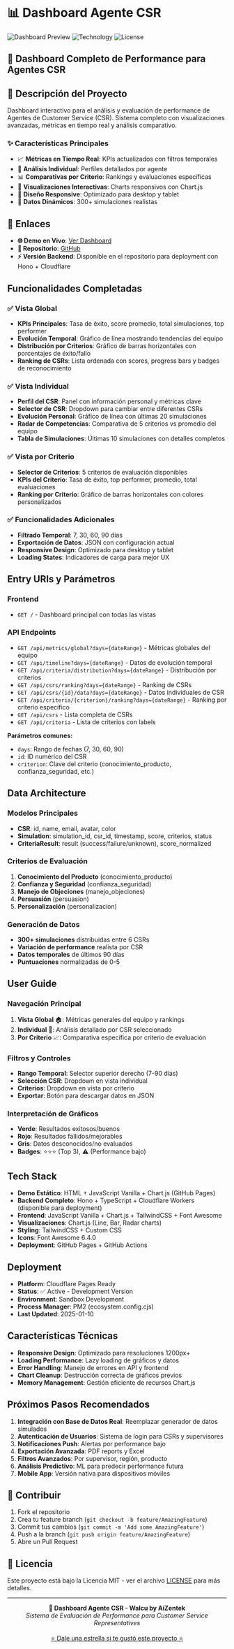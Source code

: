# 📊 Dashboard Agente CSR

![Dashboard Preview](https://img.shields.io/badge/Status-Active-brightgreen)
![Technology](https://img.shields.io/badge/Tech-Hono%20%2B%20Chart.js-blue)
![License](https://img.shields.io/badge/License-MIT-yellow)

## 🎯 Dashboard Completo de Performance para Agentes CSR

## 🚀 Descripción del Proyecto

Dashboard interactivo para el análisis y evaluación de performance de Agentes de Customer Service (CSR). Sistema completo con visualizaciones avanzadas, métricas en tiempo real y análisis comparativo.

### ✨ Características Principales
- 📈 **Métricas en Tiempo Real**: KPIs actualizados con filtros temporales
- 👤 **Análisis Individual**: Perfiles detallados por agente
- 📊 **Comparativas por Criterio**: Rankings y evaluaciones específicas
- 🎨 **Visualizaciones Interactivas**: Charts responsivos con Chart.js
- 📱 **Diseño Responsive**: Optimizado para desktop y tablet
- 🔄 **Datos Dinámicos**: 300+ simulaciones realistas

## 🔗 Enlaces

- **🌐 Demo en Vivo**: [Ver Dashboard](https://aizentek.github.io/Walcu-Agente-CSR/)
- **📁 Repositorio**: [GitHub](https://github.com/AIzentek/Walcu-Agente-CSR)
- **⚡ Versión Backend**: Disponible en el repositorio para deployment con Hono + Cloudflare

## Funcionalidades Completadas

### ✅ Vista Global
- **KPIs Principales**: Tasa de éxito, score promedio, total simulaciones, top performer
- **Evolución Temporal**: Gráfico de línea mostrando tendencias del equipo
- **Distribución por Criterios**: Gráfico de barras horizontales con porcentajes de éxito/fallo
- **Ranking de CSRs**: Lista ordenada con scores, progress bars y badges de reconocimiento

### ✅ Vista Individual
- **Perfil del CSR**: Panel con información personal y métricas clave
- **Selector de CSR**: Dropdown para cambiar entre diferentes CSRs
- **Evolución Personal**: Gráfico de línea con últimas 20 simulaciones
- **Radar de Competencias**: Comparativa de 5 criterios vs promedio del equipo
- **Tabla de Simulaciones**: Últimas 10 simulaciones con detalles completos

### ✅ Vista por Criterio  
- **Selector de Criterios**: 5 criterios de evaluación disponibles
- **KPIs del Criterio**: Tasa de éxito, top performer, promedio, total evaluaciones
- **Ranking por Criterio**: Gráfico de barras horizontales con colores personalizados

### ✅ Funcionalidades Adicionales
- **Filtrado Temporal**: 7, 30, 60, 90 días
- **Exportación de Datos**: JSON con configuración actual
- **Responsive Design**: Optimizado para desktop y tablet
- **Loading States**: Indicadores de carga para mejor UX

## Entry URIs y Parámetros

### Frontend
- `GET /` - Dashboard principal con todas las vistas

### API Endpoints
- `GET /api/metrics/global?days={dateRange}` - Métricas globales del equipo
- `GET /api/timeline?days={dateRange}` - Datos de evolución temporal
- `GET /api/criteria/distribution?days={dateRange}` - Distribución por criterios
- `GET /api/csrs/ranking?days={dateRange}` - Ranking de CSRs
- `GET /api/csrs/{id}/data?days={dateRange}` - Datos individuales de CSR
- `GET /api/criteria/{criterion}/ranking?days={dateRange}` - Ranking por criterio específico
- `GET /api/csrs` - Lista completa de CSRs
- `GET /api/criteria` - Lista de criterios con labels

**Parámetros comunes:**
- `days`: Rango de fechas (7, 30, 60, 90)
- `id`: ID numérico del CSR
- `criterion`: Clave del criterio (conocimiento_producto, confianza_seguridad, etc.)

## Data Architecture

### Modelos Principales
- **CSR**: id, name, email, avatar, color
- **Simulation**: simulation_id, csr_id, timestamp, score, criterios, status
- **CriteriaResult**: result (success/failure/unknown), score_normalized

### Criterios de Evaluación
1. **Conocimiento del Producto** (conocimiento_producto)
2. **Confianza y Seguridad** (confianza_seguridad)  
3. **Manejo de Objeciones** (manejo_objeciones)
4. **Persuasión** (persuasion)
5. **Personalización** (personalizacion)

### Generación de Datos
- **300+ simulaciones** distribuidas entre 6 CSRs
- **Variación de performance** realista por CSR
- **Datos temporales** de últimos 90 días
- **Puntuaciones** normalizadas de 0-5

## User Guide

### Navegación Principal
1. **Vista Global** 🏠: Métricas generales del equipo y rankings
2. **Individual** 👤: Análisis detallado por CSR seleccionado  
3. **Por Criterio** 📈: Comparativa específica por criterio de evaluación

### Filtros y Controles
- **Rango Temporal**: Selector superior derecho (7-90 días)
- **Selección CSR**: Dropdown en vista individual
- **Criterios**: Dropdown en vista por criterio
- **Exportar**: Botón para descargar datos en JSON

### Interpretación de Gráficos
- **Verde**: Resultados exitosos/buenos
- **Rojo**: Resultados fallidos/mejorables
- **Gris**: Datos desconocidos/no evaluados
- **Badges**: ⭐⭐⭐ (Top 3), ⚠️ (Performance bajo)

## Tech Stack
- **Demo Estático**: HTML + JavaScript Vanilla + Chart.js (GitHub Pages)
- **Backend Completo**: Hono + TypeScript + Cloudflare Workers (disponible para deployment)
- **Frontend**: JavaScript Vanilla + Chart.js + TailwindCSS + Font Awesome
- **Visualizaciones**: Chart.js (Line, Bar, Radar charts)
- **Styling**: TailwindCSS + Custom CSS
- **Icons**: Font Awesome 6.4.0
- **Deployment**: GitHub Pages + GitHub Actions

## Deployment
- **Platform**: Cloudflare Pages Ready
- **Status**: ✅ Active - Development Version
- **Environment**: Sandbox Development
- **Process Manager**: PM2 (ecosystem.config.cjs)
- **Last Updated**: 2025-01-10

## Características Técnicas
- **Responsive Design**: Optimizado para resoluciones 1200px+
- **Loading Performance**: Lazy loading de gráficos y datos
- **Error Handling**: Manejo de errores en API y frontend
- **Chart Cleanup**: Destrucción correcta de gráficos previos
- **Memory Management**: Gestión eficiente de recursos Chart.js

## Próximos Pasos Recomendados
1. **Integración con Base de Datos Real**: Reemplazar generador de datos simulados
2. **Autenticación de Usuarios**: Sistema de login para CSRs y supervisores
3. **Notificaciones Push**: Alertas por performance bajo
4. **Exportación Avanzada**: PDF reports y Excel
5. **Filtros Avanzados**: Por supervisor, región, producto
6. **Análisis Predictivo**: ML para predecir performance futura
7. **Mobile App**: Versión nativa para dispositivos móviles

## 🤝 Contribuir

1. Fork el repositorio
2. Crea tu feature branch (`git checkout -b feature/AmazingFeature`)
3. Commit tus cambios (`git commit -m 'Add some AmazingFeature'`)
4. Push a la branch (`git push origin feature/AmazingFeature`)
5. Abre un Pull Request

## 📄 Licencia

Este proyecto está bajo la Licencia MIT - ver el archivo [LICENSE](LICENSE) para más detalles.

---

<div align="center">
  <strong>🚀 Dashboard Agente CSR - Walcu by AiZentek</strong><br>
  <em>Sistema de Evaluación de Performance para Customer Service Representatives</em><br><br>
  <a href="#">⭐ Dale una estrella si te gustó este proyecto ⭐</a>
</div>
